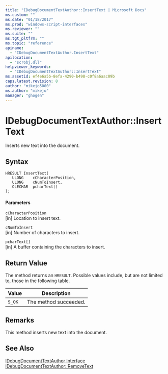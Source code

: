 ```yaml
---
title: "IDebugDocumentTextAuthor::InsertText | Microsoft Docs"
ms.custom: ""
ms.date: "01/18/2017"
ms.prod: "windows-script-interfaces"
ms.reviewer: ""
ms.suite: ""
ms.tgt_pltfrm: ""
ms.topic: "reference"
apiname: 
  - "IDebugDocumentTextAuthor.InsertText"
apilocation: 
  - "scrobj.dll"
helpviewer_keywords: 
  - "IDebugDocumentTextAuthor::InsertText"
ms.assetid: ef4e6a5b-8efa-4290-b498-c0f8a6aac09b
caps.latest.revision: 8
author: "mikejo5000"
ms.author: "mikejo"
manager: "ghogen"
---
```

# IDebugDocumentTextAuthor::InsertText
Inserts new text into the document.  
  
## Syntax  
  
```  
HRESULT InsertText(  
   ULONG    cCharacterPosition,  
   ULONG    cNumToInsert,  
   OLECHAR  pcharText[]  
);  
```  
  
#### Parameters  
 `cCharacterPosition`  
 [in] Location to insert text.  
  
 `cNumToInsert`  
 [in] Number of characters to insert.  
  
 `pcharText[]`  
 [in] A buffer containing the characters to insert.  
  
## Return Value  
 The method returns an `HRESULT`. Possible values include, but are not limited to, those in the following table.  
  
|Value|Description|  
|-----------|-----------------|  
|`S_OK`|The method succeeded.|  
  
## Remarks  
 This method inserts new text into the document.  
  
## See Also  
 [IDebugDocumentTextAuthor Interface](../../winscript/reference/idebugdocumenttextauthor-interface.md)   
 [IDebugDocumentTextAuthor::RemoveText](../../winscript/reference/idebugdocumenttextauthor-removetext.md)